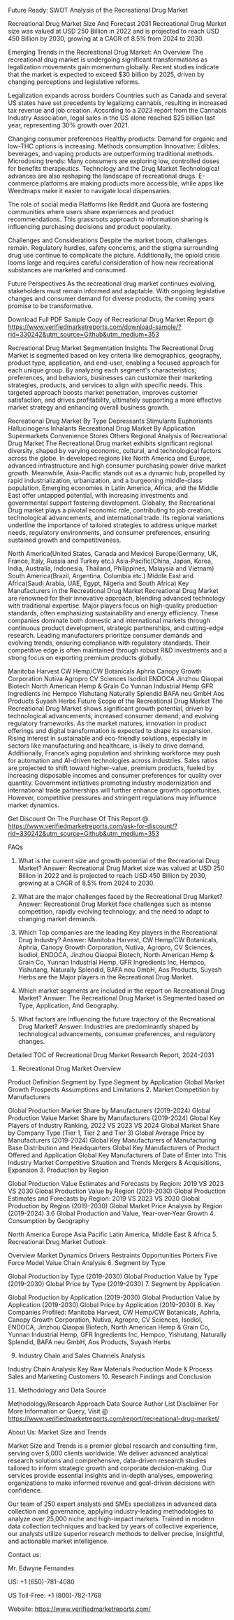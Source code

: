 Future Ready: SWOT Analysis of the Recreational Drug Market


Recreational Drug Market Size And Forecast 2031
Recreational Drug Market size was valued at USD 250 Billion in 2022 and is projected to reach USD 450 Billion by 2030, growing at a CAGR of 8.5% from 2024 to 2030.

Emerging Trends in the Recreational Drug Market: An Overview
The recreational drug market is undergoing significant transformations as legalization movements gain momentum globally. Recent studies indicate that the market is expected to exceed $30 billion by 2025, driven by changing perceptions and legislative reforms.

Legalization expands across borders
Countries such as Canada and several US states have set precedents by legalizing cannabis, resulting in increased tax revenue and job creation. According to a 2023 report from the Cannabis Industry Association, legal sales in the US alone reached $25 billion last year, representing 30% growth over 2021.

Changing consumer preferences
Healthy products: Demand for organic and low-THC options is increasing.
Methods consumption Innovative: Edibles, beverages, and vaping products are outperforming traditional methods.
Microdosing trends: Many consumers are exploring low, controlled doses for benefits therapeutics.
Technology and the Drug Market
Technological advances are also reshaping the landscape of recreational drugs. E-commerce platforms are making products more accessible, while apps like Weedmaps make it easier to navigate local dispensaries.

The role of social media
Platforms like Reddit and Quora are fostering communities where users share experiences and product recommendations. This grassroots approach to information sharing is influencing purchasing decisions and product popularity.

Challenges and Considerations
Despite the market boom, challenges remain. Regulatory hurdles, safety concerns, and the stigma surrounding drug use continue to complicate the picture. Additionally, the opioid crisis looms large and requires careful consideration of how new recreational substances are marketed and consumed.

Future Perspectives
As the recreational drug market continues evolving, stakeholders must remain informed and adaptable. With ongoing legislative changes and consumer demand for diverse products, the coming years promise to be transformative.

Download Full PDF Sample Copy of Recreational Drug Market Report @ https://www.verifiedmarketreports.com/download-sample/?rid=330242&utm_source=Github&utm_medium=353

Recreational Drug Market Segmentation Insights
The Recreational Drug Market is segmented based on key criteria like demographics, geography, product type, application, and end-user, enabling a focused approach for each unique group. By analyzing each segment's characteristics, preferences, and behaviors, businesses can customize their marketing strategies, products, and services to align with specific needs. This targeted approach boosts market penetration, improves customer satisfaction, and drives profitability, ultimately supporting a more effective market strategy and enhancing overall business growth.

Recreational Drug Market By Type
Depressants
Stimulants
Euphoriants
Hallucinogens
Inhalants
Recreational Drug Market By Application
Supermarkets
Convenience Stores
Others
Regional Analysis of Recreational Drug Market
The Recreational Drug market exhibits significant regional diversity, shaped by varying economic, cultural, and technological factors across the globe. In developed regions like North America and Europe, advanced infrastructure and high consumer purchasing power drive market growth. Meanwhile, Asia-Pacific stands out as a dynamic hub, propelled by rapid industrialization, urbanization, and a burgeoning middle-class population. Emerging economies in Latin America, Africa, and the Middle East offer untapped potential, with increasing investments and governmental support fostering development. Globally, the Recreational Drug market plays a pivotal economic role, contributing to job creation, technological advancements, and international trade. Its regional variations underline the importance of tailored strategies to address unique market needs, regulatory environments, and consumer preferences, ensuring sustained growth and competitiveness.

North America(United States, Canada and Mexico)
Europe(Germany, UK, France, Italy, Russia and Turkey etc.)
Asia-Pacific(China, Japan, Korea, India, Australia, Indonesia, Thailand, Philippines, Malaysia and Vietnam)
South America(Brazil, Argentina, Columbia etc.)
Middle East and Africa(Saudi Arabia, UAE, Egypt, Nigeria and South Africa)
Key Manufacturers in the Recreational Drug Market
Recreational Drug Market are renowned for their innovative approach, blending advanced technology with traditional expertise. Major players focus on high-quality production standards, often emphasizing sustainability and energy efficiency. These companies dominate both domestic and international markets through continuous product development, strategic partnerships, and cutting-edge research. Leading manufacturers prioritize consumer demands and evolving trends, ensuring compliance with regulatory standards. Their competitive edge is often maintained through robust R&D investments and a strong focus on exporting premium products globally.

Manitoba Harvest
CW Hemp/CW Botanicals
Aphria
Canopy Growth Corporation
Nutiva
Agropro
CV Sciences
Isodiol
ENDOCA
Jinzhou Qiaopai Biotech
North American Hemp & Grain Co
Yunnan Industrial Hemp
GFR Ingredients Inc
Hempco
Yishutang
Naturally Splendid
BAFA neu GmbH
Aos Products
Suyash Herbs
Future Scope of the Recreational Drug Market
The Recreational Drug Market shows significant growth potential, driven by technological advancements, increased consumer demand, and evolving regulatory frameworks. As the market matures, innovation in product offerings and digital transformation is expected to shape its expansion. Rising interest in sustainable and eco-friendly solutions, especially in sectors like manufacturing and healthcare, is likely to drive demand. Additionally, France’s aging population and shrinking workforce may push for automation and AI-driven technologies across industries. Sales ratios are projected to shift toward higher-value, premium products, fueled by increasing disposable incomes and consumer preferences for quality over quantity. Government initiatives promoting industry modernization and international trade partnerships will further enhance growth opportunities. However, competitive pressures and stringent regulations may influence market dynamics.

Get Discount On The Purchase Of This Report @ https://www.verifiedmarketreports.com/ask-for-discount/?rid=330242&utm_source=Github&utm_medium=353

FAQs
1. What is the current size and growth potential of the Recreational Drug Market?
Answer: Recreational Drug Market size was valued at USD 250 Billion in 2022 and is projected to reach USD 450 Billion by 2030, growing at a CAGR of 8.5% from 2024 to 2030.

2. What are the major challenges faced by the Recreational Drug Market?
Answer: Recreational Drug Market face challenges such as intense competition, rapidly evolving technology, and the need to adapt to changing market demands.

3. Which Top companies are the leading Key players in the Recreational Drug Industry?
Answer: Manitoba Harvest, CW Hemp/CW Botanicals, Aphria, Canopy Growth Corporation, Nutiva, Agropro, CV Sciences, Isodiol, ENDOCA, Jinzhou Qiaopai Biotech, North American Hemp & Grain Co, Yunnan Industrial Hemp, GFR Ingredients Inc, Hempco, Yishutang, Naturally Splendid, BAFA neu GmbH, Aos Products, Suyash Herbs are the Major players in the Recreational Drug Market.

4. Which market segments are included in the report on Recreational Drug Market?
Answer: The Recreational Drug Market is Segmented based on Type, Application, And Geography.

5. What factors are influencing the future trajectory of the Recreational Drug Market?
Answer: Industries are predominantly shaped by technological advancements, consumer preferences, and regulatory changes.

Detailed TOC of Recreational Drug Market Research Report, 2024-2031
1. Recreational Drug Market Overview

Product Definition
Segment by Type
Segment by Application
Global Market Growth Prospects
Assumptions and Limitations
2. Market Competition by Manufacturers

Global Production Market Share by Manufacturers (2019-2024)
Global Production Value Market Share by Manufacturers (2019-2024)
Global Key Players of Industry Ranking, 2022 VS 2023 VS 2024
Global Market Share by Company Type (Tier 1, Tier 2 and Tier 3)
Global Average Price by Manufacturers (2019-2024)
Global Key Manufacturers of Manufacturing Base Distribution and Headquarters
Global Key Manufacturers of Product Offered and Application
Global Key Manufacturers of Date of Enter into This Industry
Market Competitive Situation and Trends
Mergers & Acquisitions, Expansion
3. Production by Region

Global Production Value Estimates and Forecasts by Region: 2019 VS 2023 VS 2030
Global Production Value by Region (2019-2030)
Global Production Estimates and Forecasts by Region: 2019 VS 2023 VS 2030
Global Production by Region (2019-2030)
Global Market Price Analysis by Region (2019-2024) 3.6 Global Production and Value, Year-over-Year Growth
4. Consumption by Geography

North America
Europe
Asia Pacific
Latin America, Middle East & Africa
5. Recreational Drug Market Outlook

Overview
Market Dynamics
Drivers
Restraints
Opportunities
Porters Five Force Model
Value Chain Analysis 
6. Segment by Type

Global Production by Type (2019-2030)
Global Production Value by Type (2019-2030)
Global Price by Type (2019-2030)
7. Segment by Application

Global Production by Application (2019-2030)
Global Production Value by Application (2019-2030)
Global Price by Application (2019-2030)
8. Key Companies Profiled: Manitoba Harvest, CW Hemp/CW Botanicals, Aphria, Canopy Growth Corporation, Nutiva, Agropro, CV Sciences, Isodiol, ENDOCA, Jinzhou Qiaopai Biotech, North American Hemp & Grain Co, Yunnan Industrial Hemp, GFR Ingredients Inc, Hempco, Yishutang, Naturally Splendid, BAFA neu GmbH, Aos Products, Suyash Herbs

9. Industry Chain and Sales Channels Analysis

Industry Chain Analysis
Key Raw Materials
Production Mode & Process
Sales and Marketing
Customers
10. Research Findings and Conclusion

11. Methodology and Data Source

Methodology/Research Approach
Data Source
Author List
Disclaimer
For More Information or Query, Visit @ https://www.verifiedmarketreports.com/report/recreational-drug-market/

About Us: Market Size and Trends

Market Size and Trends is a premier global research and consulting firm, serving over 5,000 clients worldwide. We deliver advanced analytical research solutions and comprehensive, data-driven research studies tailored to inform strategic growth and corporate decision-making. Our services provide essential insights and in-depth analyses, empowering organizations to make informed revenue and goal-driven decisions with confidence.

Our team of 250 expert analysts and SMEs specializes in advanced data collection and governance, applying industry-leading methodologies to analyze over 25,000 niche and high-impact markets. Trained in modern data collection techniques and backed by years of collective experience, our analysts utilize superior research methods to deliver precise, insightful, and actionable market intelligence.

Contact us:

Mr. Edwyne Fernandes

US: +1 (650)-781-4080

US Toll-Free: +1 (800)-782-1768

Website: https://www.verifiedmarketreports.com/
